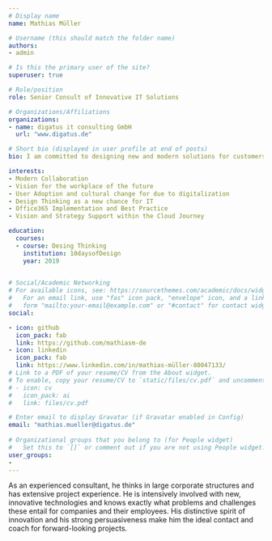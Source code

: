 ```yaml
---
# Display name
name: Mathias Müller

# Username (this should match the folder name)
authors:
- admin

# Is this the primary user of the site?
superuser: true

# Role/position
role: Senior Consult of Innovative IT Solutions

# Organizations/Affiliations
organizations:
- name: digatus it consulting GmbH
  url: "www.digatus.de"

# Short bio (displayed in user profile at end of posts)
bio: I am committed to designing new and modern solutions for customers to make the daily work life as pleasant as possible.

interests:
- Modern Collaboration
- Vision for the workplace of the future
- User Adoption and cultural change for due to digitalization
- Design Thinking as a new chance for IT
- Office365 Implementation and Best Practice
- Vision and Strategy Support within the Cloud Journey

education:
  courses:
  - course: Desing Thinking 
    institution: 10daysofDesign
    year: 2019
  

# Social/Academic Networking
# For available icons, see: https://sourcethemes.com/academic/docs/widgets/#icons
#   For an email link, use "fas" icon pack, "envelope" icon, and a link in the
#   form "mailto:your-email@example.com" or "#contact" for contact widget.
social:

- icon: github
  icon_pack: fab
  link: https://github.com/mathiasm-de
- icon: linkedin
  icon_pack: fab
  link: https://www.linkedin.com/in/mathias-müller-80047133/
# Link to a PDF of your resume/CV from the About widget.
# To enable, copy your resume/CV to `static/files/cv.pdf` and uncomment the lines below.  
# - icon: cv
#   icon_pack: ai
#   link: files/cv.pdf

# Enter email to display Gravatar (if Gravatar enabled in Config)
email: "mathias.mueller@digatus.de"
  
# Organizational groups that you belong to (for People widget)
#   Set this to `[]` or comment out if you are not using People widget.  
user_groups:
- 
---
```


As an experienced consultant, he thinks in large corporate structures and has extensive project experience. He is intensively involved with new, innovative technologies and knows exactly what problems and challenges these entail for companies and their employees. His distinctive spirit of innovation and his strong persuasiveness make him the ideal contact and coach for forward-looking projects.
